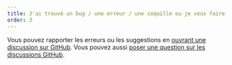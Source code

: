```yaml
---
title: J'ai trouvé un bug / une erreur / une coquille ou je veux faire une suggestion !
order: 3
---
```


Vous pouvez rapporter les erreurs ou les suggestions en [ouvrant une discussion sur GitHub](https://github.com/rpsychologist/rpsychologist-com/issues). 
Vous pouvez aussi [poser une question sur les discussions GitHub](https://github.com/rpsychologist/rpsychologist-com/discussions). 